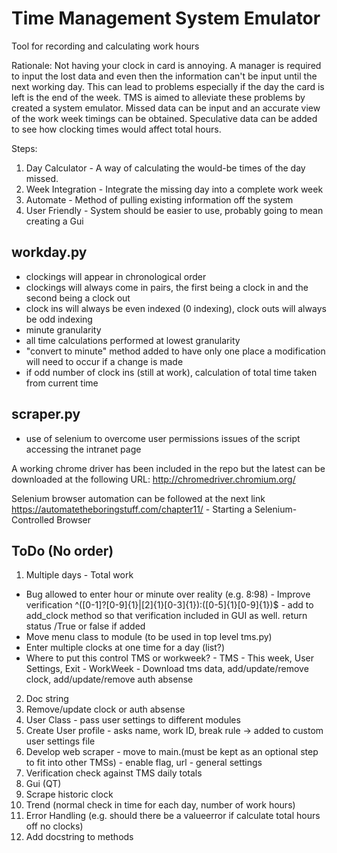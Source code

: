 # Time Management System Emulator
Tool for recording and calculating work hours

Rationale: Not having your clock in card is annoying. A manager is required to input the lost data and even then the information can't be input until the next working day. This can lead to problems especially if the day the card is left is the end of the week. TMS is aimed to alleviate these problems by created a system emulator. Missed data can be input and an accurate view of the work week timings can be obtained. Speculative data can be added to see how clocking times would affect total hours.

Steps:
1. Day Calculator - A way of calculating the would-be times of the day missed.
2. Week Integration - Integrate the missing day into a complete work week
3. Automate - Method of pulling existing information off the system
4. User Friendly - System should be easier to use, probably going to mean creating a Gui

## workday.py
- clockings will appear in chronological order
- clockings will always come in pairs, the first being a clock in and the second being a clock out
- clock ins will always be even indexed (0 indexing), clock outs will always be odd indexing
- minute granularity
- all time calculations performed at lowest granularity
- "convert to minute" method added to have only one place a modification will need to occur if a change is made
- if odd number of clock ins (still at work), calculation of total time taken from current time

## scraper.py
- use of selenium to overcome user permissions issues of the script accessing the intranet page

A working chrome driver has been included in the repo but the latest can be downloaded at the following URL:
http://chromedriver.chromium.org/

Selenium browser automation can be followed at the next link
https://automatetheboringstuff.com/chapter11/ - Starting a Selenium-Controlled Browser


## ToDo (No order)
1. Multiple days - Total work 
* Bug allowed to enter hour or minute over reality (e.g. 8:98) - Improve verification ^([0-1]?[0-9]{1}|[2]{1}[0-3]{1}):([0-5]{1}[0-9]{1})$ - add to add_clock method so that verification included in GUI as well. return status /True or false if added
* Move menu class to module (to be used in top level tms.py)
* Enter multiple clocks at one time for a day (list?)
* Where to put this control TMS or workweek? - TMS - This week, User Settings, Exit - WorkWeek - Download tms data, add/update/remove clock, add/update/remove auth absense
2. Doc string
2. Remove/update clock or auth absense
2. User Class - pass user settings to different modules
3. Create User profile - asks name, work ID, break rule -> added to custom user settings file
4. Develop web scraper - move to main.(must be kept as an optional step to fit into other TMSs) - enable flag, url - general settings
5. Verification check against TMS daily totals
6. Gui (QT)
7. Scrape historic clock
8. Trend (normal check in time for each day, number of work hours)
9. Error Handling (e.g. should there be a valueerror if calculate total hours off no clocks)
10. Add docstring to methods
